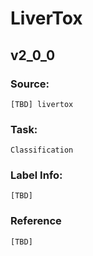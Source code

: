 # LiverTox

## v2_0_0

### Source: 
    [TBD] livertox

### Task: 
    Classification
    
### Label Info:
    [TBD]

### Reference
    [TBD]
